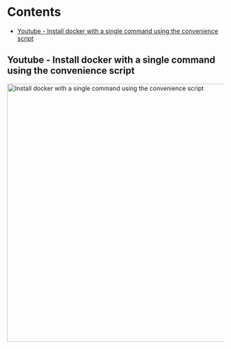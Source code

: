 # Contents

<!-- toc -->

- [Youtube - Install docker with a single command using the convenience script](#youtube---install-docker-with-a-single-command-using-the-convenience-script)

<!-- tocstop -->

## Youtube - Install docker with a single command using the convenience script

<div align="left">
    <a href="https://youtu.be/HwEg6OYQzWY">
        <img
          src="https://res.cloudinary.com/daqwsgmx6/image/upload/q_75/v1718827702/youtube/docker-practical/convenience-script.avif"
          alt="Install docker with a single command using the convenience script"
          width="600"
        />
    </a>
</div>
